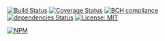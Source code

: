 [![Build Status](https://travis-ci.org/UnderNotic/draphy.svg?branch=master)](https://travis-ci.org/UnderNotic/draphy)
[![Coverage Status](https://coveralls.io/repos/github/UnderNotic/draphy/badge.svg?branch=master)](https://coveralls.io/github/UnderNotic/draphy?branch=master)
[![BCH compliance](https://bettercodehub.com/edge/badge/UnderNotic/draphy?branch=master)](https://bettercodehub.com/)
[![dependencies Status](https://david-dm.org/undernotic/draphy/status.svg)](https://david-dm.org/undernotic/draphy)
[![License: MIT](https://img.shields.io/badge/License-MIT-yellow.svg)](https://opensource.org/licenses/MIT)

[![NPM](https://nodei.co/npm/draphy.png)](https://nodei.co/npm/draphy/)

